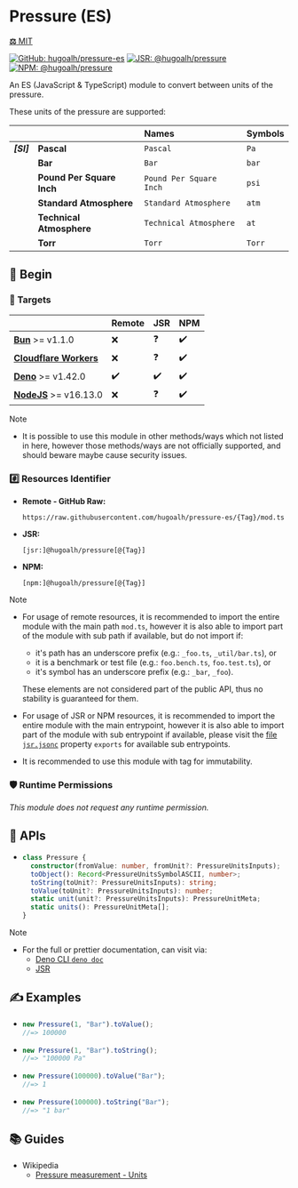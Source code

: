 # Pressure (ES)

[**⚖️** MIT](./LICENSE.md)

[![GitHub: hugoalh/pressure-es](https://img.shields.io/github/v/release/hugoalh/pressure-es?label=hugoalh/pressure-es&labelColor=181717&logo=github&logoColor=ffffff&sort=semver&style=flat "GitHub: hugoalh/pressure-es")](https://github.com/hugoalh/pressure-es)
[![JSR: @hugoalh/pressure](https://img.shields.io/jsr/v/@hugoalh/pressure?label=@hugoalh/pressure&labelColor=F7DF1E&logo=jsr&logoColor=000000&style=flat "JSR: @hugoalh/pressure")](https://jsr.io/@hugoalh/pressure)
[![NPM: @hugoalh/pressure](https://img.shields.io/npm/v/@hugoalh/pressure?label=@hugoalh/pressure&labelColor=CB3837&logo=npm&logoColor=ffffff&style=flat "NPM: @hugoalh/pressure")](https://www.npmjs.com/package/@hugoalh/pressure)

An ES (JavaScript & TypeScript) module to convert between units of the pressure.

These units of the pressure are supported:

|  |  | **Names** | **Symbols** |
|:-:|:--|:--|:--|
| ***\[SI\]*** | **Pascal** | `Pascal` | `Pa` |
|  | **Bar** | `Bar` | `bar` |
|  | **Pound Per Square Inch** | `Pound Per Square Inch` | `psi` |
|  | **Standard Atmosphere** | `Standard Atmosphere` | `atm` |
|  | **Technical Atmosphere** | `Technical Atmosphere` | `at` |
|  | **Torr** | `Torr` | `Torr` |

## 🔰 Begin

### 🎯 Targets

|  | **Remote** | **JSR** | **NPM** |
|:--|:--|:--|:--|
| **[Bun](https://bun.sh/)** >= v1.1.0 | ❌ | ❓ | ✔️ |
| **[Cloudflare Workers](https://workers.cloudflare.com/)** | ❌ | ❓ | ✔️ |
| **[Deno](https://deno.land/)** >= v1.42.0 | ✔️ | ✔️ | ✔️ |
| **[NodeJS](https://nodejs.org/)** >= v16.13.0 | ❌ | ❓ | ✔️ |

> [!NOTE]
> - It is possible to use this module in other methods/ways which not listed in here, however those methods/ways are not officially supported, and should beware maybe cause security issues.

### #️⃣ Resources Identifier

- **Remote - GitHub Raw:**
  ```
  https://raw.githubusercontent.com/hugoalh/pressure-es/{Tag}/mod.ts
  ```
- **JSR:**
  ```
  [jsr:]@hugoalh/pressure[@{Tag}]
  ```
- **NPM:**
  ```
  [npm:]@hugoalh/pressure[@{Tag}]
  ```

> [!NOTE]
> - For usage of remote resources, it is recommended to import the entire module with the main path `mod.ts`, however it is also able to import part of the module with sub path if available, but do not import if:
>
>   - it's path has an underscore prefix (e.g.: `_foo.ts`, `_util/bar.ts`), or
>   - it is a benchmark or test file (e.g.: `foo.bench.ts`, `foo.test.ts`), or
>   - it's symbol has an underscore prefix (e.g.: `_bar`, `_foo`).
>
>   These elements are not considered part of the public API, thus no stability is guaranteed for them.
> - For usage of JSR or NPM resources, it is recommended to import the entire module with the main entrypoint, however it is also able to import part of the module with sub entrypoint if available, please visit the [file `jsr.jsonc`](./jsr.jsonc) property `exports` for available sub entrypoints.
> - It is recommended to use this module with tag for immutability.

### 🛡️ Runtime Permissions

*This module does not request any runtime permission.*

## 🧩 APIs

- ```ts
  class Pressure {
    constructor(fromValue: number, fromUnit?: PressureUnitsInputs);
    toObject(): Record<PressureUnitsSymbolASCII, number>;
    toString(toUnit?: PressureUnitsInputs): string;
    toValue(toUnit?: PressureUnitsInputs): number;
    static unit(unit?: PressureUnitsInputs): PressureUnitMeta;
    static units(): PressureUnitMeta[];
  }
  ```

> [!NOTE]
> - For the full or prettier documentation, can visit via:
>   - [Deno CLI `deno doc`](https://docs.deno.com/runtime/reference/cli/documentation_generator/)
>   - [JSR](https://jsr.io/@hugoalh/pressure)

## ✍️ Examples

- ```ts
  new Pressure(1, "Bar").toValue();
  //=> 100000
  ```
- ```ts
  new Pressure(1, "Bar").toString();
  //=> "100000 Pa"
  ```
- ```ts
  new Pressure(100000).toValue("Bar");
  //=> 1
  ```
- ```ts
  new Pressure(100000).toString("Bar");
  //=> "1 bar"
  ```

## 📚 Guides

- Wikipedia
  - [Pressure measurement - Units](https://en.wikipedia.org/wiki/Pressure_measurement#Units)
